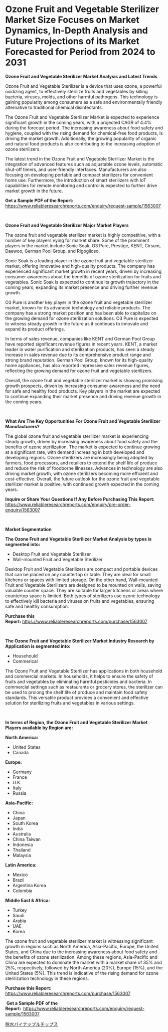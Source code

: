 <p><h1>Ozone Fruit and Vegetable Sterilizer Market Size Focuses on Market Dynamics, In-Depth Analysis and Future Projections of its Market Forecasted for Period from 2024 to 2031</h1></p><p><strong>Ozone Fruit and Vegetable Sterilizer Market Analysis and Latest Trends</strong></p>
<p><p>Ozone Fruit and Vegetable Sterilizer is a device that uses ozone, a powerful oxidizing agent, to effectively sterilize fruits and vegetables by killing bacteria, viruses, molds, and other harmful pathogens. This technology is gaining popularity among consumers as a safe and environmentally friendly alternative to traditional chemical disinfectants.</p><p>The Ozone Fruit and Vegetable Sterilizer Market is expected to experience significant growth in the coming years, with a projected CAGR of 4.4% during the forecast period. The increasing awareness about food safety and hygiene, coupled with the rising demand for chemical-free food products, is driving the market growth. Additionally, the growing popularity of organic and natural food products is also contributing to the increasing adoption of ozone sterilizers.</p><p>The latest trend in the Ozone Fruit and Vegetable Sterilizer Market is the integration of advanced features such as adjustable ozone levels, automatic shut-off timers, and user-friendly interfaces. Manufacturers are also focusing on developing portable and compact sterilizers for convenient home use. Furthermore, the introduction of smart sterilizers with IoT capabilities for remote monitoring and control is expected to further drive market growth in the future.</p></p>
<p><strong>Get a Sample PDF of the Report:&nbsp;</strong> <a href="https://www.reliableresearchreports.com/enquiry/request-sample/1563007">https://www.reliableresearchreports.com/enquiry/request-sample/1563007</a></p>
<p>&nbsp;</p>
<p><strong>Ozone Fruit and Vegetable Sterilizer Major Market Players</strong></p>
<p><p>The ozone fruit and vegetable sterilizer market is highly competitive, with a number of key players vying for market share. Some of the prominent players in the market include Sonic Soak, O3 Pure, Prestige, KENT, Cirsum, Daewoo, German Pool Group, and Rigoglioso. </p><p>Sonic Soak is a leading player in the ozone fruit and vegetable sterilizer market, offering innovative and high-quality products. The company has experienced significant market growth in recent years, driven by increasing consumer awareness about the benefits of ozone sterilization for fruits and vegetables. Sonic Soak is expected to continue its growth trajectory in the coming years, expanding its market presence and driving further revenue growth.</p><p>O3 Pure is another key player in the ozone fruit and vegetable sterilizer market, known for its advanced technology and reliable products. The company has a strong market position and has been able to capitalize on the growing demand for ozone sterilization solutions. O3 Pure is expected to witness steady growth in the future as it continues to innovate and expand its product offerings.</p><p>In terms of sales revenue, companies like KENT and German Pool Group have reported significant revenue figures in recent years. KENT, a market leader in water purification and sterilization products, has seen a steady increase in sales revenue due to its comprehensive product range and strong brand reputation. German Pool Group, known for its high-quality home appliances, has also reported impressive sales revenue figures, reflecting the growing demand for ozone fruit and vegetable sterilizers.</p><p>Overall, the ozone fruit and vegetable sterilizer market is showing promising growth prospects, driven by increasing consumer awareness and the need for safe and healthy food products. Key players in the market are expected to continue expanding their market presence and driving revenue growth in the coming years.</p></p>
<p>&nbsp;</p>
<p><strong>What Are The Key Opportunities For Ozone Fruit and Vegetable Sterilizer Manufacturers?</strong></p>
<p><p>The global ozone fruit and vegetable sterilizer market is experiencing steady growth, driven by increasing awareness about food safety and the benefits of ozone sterilization. The market is expected to continue growing at a significant rate, with demand increasing in both developed and developing regions. Ozone sterilizers are increasingly being adopted by farmers, food processors, and retailers to extend the shelf life of produce and reduce the risk of foodborne illnesses. Advances in technology are also driving market growth, with ozone sterilizers becoming more efficient and cost-effective. Overall, the future outlook for the ozone fruit and vegetable sterilizer market is positive, with continued growth expected in the coming years.</p></p>
<p><strong>Inquire or Share Your Questions If Any Before Purchasing This Report:</strong> <a href="https://www.reliableresearchreports.com/enquiry/pre-order-enquiry/1563007">https://www.reliableresearchreports.com/enquiry/pre-order-enquiry/1563007</a></p>
<p>&nbsp;</p>
<p><strong>Market Segmentation</strong></p>
<p><strong>The Ozone Fruit and Vegetable Sterilizer Market Analysis by types is segmented into:</strong></p>
<p><ul><li>Desktop Fruit and Vegetable Sterilizer</li><li>Wall-mounted Fruit and Vegetable Sterilizer</li></ul></p>
<p><p>Desktop Fruit and Vegetable Sterilizers are compact and portable devices that can be placed on any countertop or table. They are ideal for small kitchens or spaces with limited storage. On the other hand, Wall-mounted Fruit and Vegetable Sterilizers are designed to be mounted on walls, saving valuable counter space. They are suitable for larger kitchens or areas where countertop space is limited. Both types of sterilizers use ozone technology to effectively kill bacteria and viruses on fruits and vegetables, ensuring safe and healthy consumption.</p></p>
<p><strong>Purchase this Report:&nbsp;</strong><a href="https://www.reliableresearchreports.com/purchase/1563007">https://www.reliableresearchreports.com/purchase/1563007</a></p>
<p>&nbsp;</p>
<p><strong>The Ozone Fruit and Vegetable Sterilizer Market Industry Research by Application is segmented into:</strong></p>
<p><ul><li>Househould</li><li>Commerical</li></ul></p>
<p><p>The Ozone Fruit and Vegetable Sterilizer has applications in both household and commercial markets. In households, it helps to ensure the safety of fruits and vegetables by eliminating harmful pesticides and bacteria. In commercial settings such as restaurants or grocery stores, the sterilizer can be used to prolong the shelf life of produce and maintain food safety standards. This versatile product provides a convenient and effective solution for sterilizing fruits and vegetables in various settings.</p></p>
<p>&nbsp;</p>
<p><strong>In terms of Region, the Ozone Fruit and Vegetable Sterilizer Market Players available by Region are:</strong></p>
<p>
    <p> <strong> North America: </strong>
        <ul>
            <li>United States</li>
            <li>Canada</li>
        </ul>
        </p> 
    <p> <strong> Europe: </strong>
        <ul>
            <li>Germany</li>
            <li>France</li>
            <li>U.K.</li>
            <li>Italy</li>
            <li>Russia</li>
        </ul>
        </p> 
    <p> <strong> Asia-Pacific: </strong>
        <ul>
            <li>China</li>
            <li>Japan</li>
            <li>South Korea</li>
            <li>India</li>
            <li>Australia</li>
            <li>China Taiwan</li>
            <li>Indonesia</li>
            <li>Thailand</li>
            <li>Malaysia</li>
        </ul>
        </p> 
    <p> <strong> Latin America: </strong>
        <ul>
            <li>Mexico</li>
            <li>Brazil</li>
            <li>Argentina Korea</li>
            <li>Colombia</li>
        </ul>
        </p> 
    <p> <strong> Middle East & Africa: </strong>
        <ul>
            <li>Turkey</li>
            <li>Saudi</li>
            <li>Arabia</li>
            <li>UAE</li>
            <li>Korea</li>
        </ul>
    </p>
    </p>
<p><p>The ozone fruit and vegetable sterilizer market is witnessing significant growth in regions such as North America, Asia-Pacific, Europe, the United States, and China due to the increasing awareness about food safety and the benefits of ozone sterilization. Among these regions, Asia-Pacific and China are expected to dominate the market with a market share of 35% and 25%, respectively, followed by North America (20%), Europe (15%), and the United States (5%). This trend is indicative of the rising demand for ozone sterilization technology in these regions.</p></p>
<p><strong>Purchase this Report: </strong><a href="https://www.reliableresearchreports.com/purchase/1563007">https://www.reliableresearchreports.com/purchase/1563007</a></p>
<p>&nbsp;<strong>Get a Sample PDF of the Report:&nbsp;&nbsp;</strong><a href="https://www.reliableresearchreports.com/enquiry/request-sample/1563007">https://www.reliableresearchreports.com/enquiry/request-sample/1563007</a></p>
<p><strong></strong></p>
<p><p><a href="https://github.com/lababdou/Market-Research-Report-List-3/blob/main/74566707025.md">脱水パイナップルチップス</a></p></p>